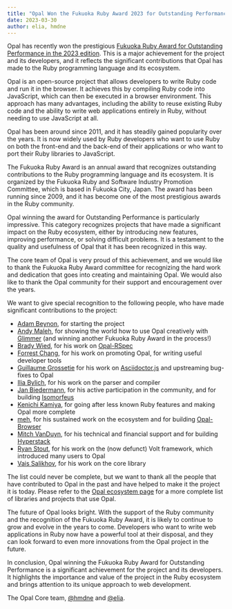 ```yaml
---
title: "Opal Won the Fukuoka Ruby Award 2023 for Outstanding Performance"
date: 2023-03-30
author: elia, hmdne
---
```


Opal has recently won the prestigious [Fukuoka Ruby Award for Outstanding Performance in the 2023 edition](https://www.digitalfukuoka.jp/event_reports/23). This is a major achievement for the project and its developers, and it reflects the significant contributions that Opal has made to the Ruby programming language and its ecosystem.

Opal is an open-source project that allows developers to write Ruby code and run it in the browser. It achieves this by compiling Ruby code into JavaScript, which can then be executed in a browser environment. This approach has many advantages, including the ability to reuse existing Ruby code and the ability to write web applications entirely in Ruby, without needing to use JavaScript at all.

Opal has been around since 2011, and it has steadily gained popularity over the years. It is now widely used by Ruby developers who want to use Ruby on both the front-end and the back-end of their applications or who want to port their Ruby libraries to JavaScript.

The Fukuoka Ruby Award is an annual award that recognizes outstanding contributions to the Ruby programming language and its ecosystem. It is organized by the Fukuoka Ruby and Software Industry Promotion Committee, which is based in Fukuoka City, Japan. The award has been running since 2009, and it has become one of the most prestigious awards in the Ruby community.

Opal winning the award for Outstanding Performance is particularly impressive. This category recognizes projects that have made a significant impact on the Ruby ecosystem, either by introducing new features, improving performance, or solving difficult problems. It is a testament to the quality and usefulness of Opal that it has been recognized in this way.

The core team of Opal is very proud of this achievement, and we would like to thank the Fukuoka Ruby Award committee for recognizing the hard work and dedication that goes into creating and maintaining Opal. We would also like to thank the Opal community for their support and encouragement over the years.

We want to give special recognition to the following people, who have made significant contributions to the project:

- [Adam Beynon](https://github.com/adambeynon), for starting the project
- [Andy Maleh](https://github.com/andyobtiva), for showing the world how to use Opal creatively with [Glimmer](https://github.com/AndyObtiva/glimmer) (and winning another Fukuoka Ruby Award in the process!)
- [Brady Wied](https://github.com/wied03), for his work on [Opal-RSpec](https://github.com/opal/opal-rspec)
- [Forrest Chang](https://github.com/fkchang), for his work on promoting Opal, for writing useful developer tools
- [Guillaume Grossetie](https://github.com/ggrossetie) for his work on [Asciidoctor.js](https://github.com/asciidoctor/asciidoctor.js) and upstreaming bug-fixes to Opal
- [Ilia Bylich](https://github.com/iliabylich), for his work on the parser and compiler
- [Jan Biedermann](https://github.com/janbiedermann), for his active participation in the community, and for building [Isomorfeus](https://github.com/isomorfeus/isomorfeus-project/)
- [Kenichi Kamiya](https://github.com/kachick), for going after less known Ruby features and making Opal more complete
- [meh](https://github.com/meh), for his sustained work on the ecosystem and for building [Opal-Browser](https://github.com/opal/opal-browser/)
- [Mitch VanDuyn](https://github.com/catmando), for his technical and financial support and for building [Hyperstack](https://hyperstack.org/)
- [Ryan Stout](https://github.com/ryanstout), for his work on the (now defunct) Volt framework, which introduced many users to Opal
- [Vais Salikhov](https://github.com/vais), for his work on the core library

The list could never be complete, but we want to thank all the people that have contributed to Opal in the past and have helped to make it the project it is today. Please refer to the [Opal ecosystem page](https://opalrb.com/libraries/) for a more complete list of libraries and projects that use Opal.

The future of Opal looks bright. With the support of the Ruby community and the recognition of the Fukuoka Ruby Award, it is likely to continue to grow and evolve in the years to come. Developers who want to write web applications in Ruby now have a powerful tool at their disposal, and they can look forward to even more innovations from the Opal project in the future.

In conclusion, Opal winning the Fukuoka Ruby Award for Outstanding Performance is a significant achievement for the project and its developers. It highlights the importance and value of the project in the Ruby ecosystem and brings attention to its unique approach to web development.

The Opal Core team,
[@hmdne](https://github.com/hmdne) and [@elia](https://github.com/elia).
